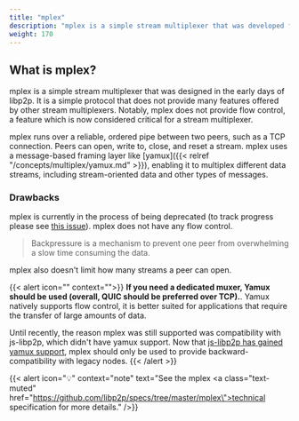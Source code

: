 ```yaml
---
title: "mplex"
description: "mplex is a simple stream multiplexer that was developed for libp2p."
weight: 170
---
```


## What is mplex?

mplex is a simple stream multiplexer that was designed in the early days of libp2p.
It is a simple protocol that does not provide many features offered by other
stream multiplexers. Notably, mplex does not provide flow control, a feature which
is now considered critical for a stream multiplexer.

mplex runs over a reliable, ordered pipe between two peers, such as a TCP connection.
Peers can open, write to, close, and reset a stream. mplex uses a message-based framing
layer like [yamux]({{< relref "/concepts/multiplex/yamux.md" >}}), enabling it to multiplex different
data streams, including stream-oriented data and other types of messages.

### Drawbacks

mplex is currently in the process of being deprecated (to track progress please see [this issue](https://github.com/libp2p/specs/issues/553)).
mplex does not have any flow control.
> Backpressure is a mechanism to prevent one peer from overwhelming a slow time consuming the data.

mplex also doesn't limit how many streams a peer can open.

{{< alert icon="" context="">}}
**If you need a dedicated muxer, Yamux should be used (overall, QUIC should be preferred over TCP).**. Yamux natively supports flow control, it is better suited for applications that require the transfer of large amounts of data.


Until recently, the reason mplex was still supported was compatibility with js-libp2p,
which didn't have yamux support.
Now that
[js-libp2p has gained yamux support](https://github.com/ChainSafe/js-libp2p-yamux/releases/tag/v1.0.0),
mplex should only be used to provide backward-compatibility with legacy nodes.
{{< /alert >}}

{{< alert icon="💡" context="note" text="See the mplex <a class=\"text-muted\" href=\"https://github.com/libp2p/specs/tree/master/mplex\">technical specification</a> for more details." />}}

